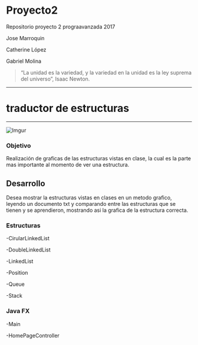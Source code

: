 # Proyecto2

Repositorio proyecto 2 prograavanzada 2017

Jose  Marroquin

Catherine López

Gabriel Molina

> “La unidad es la variedad, y la variedad en la unidad es la ley suprema del universo”, Isaac Newton.

----------------------------------------------
# traductor de estructuras
----------------------------------------------

![Imgur](https://i.imgur.com/B760qcR.png)


### Objetivo
Realización de graficas de las estructuras vistas en clase, la cual es la 
parte mas importante al momento de ver una estructura.

## Desarrollo
Desea mostrar la estructuras vistas en clases en un metodo grafico, leyendo un documento txt y comparando entre las estructuras 
que se tienen y se aprendieron, mostrando asi la grafica de la estructura correcta.
 
### Estructuras

-CirularLinkedList
        
-DoubleLinkedList

-LinkedList

-Position

-Queue

-Stack

### Java FX

-Main

-HomePageController


